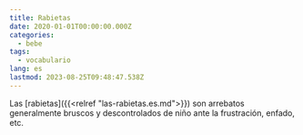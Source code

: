 ```yaml
---
title: Rabietas
date: 2020-01-01T00:00:00.000Z
categories:
  - bebe
tags:
  - vocabulario
lang: es
lastmod: 2023-08-25T09:48:47.538Z
---
```


Las [rabietas]({{<relref "las-rabietas.es.md">}}) son arrebatos generalmente bruscos y descontrolados de niño ante la frustración, enfado, etc.
